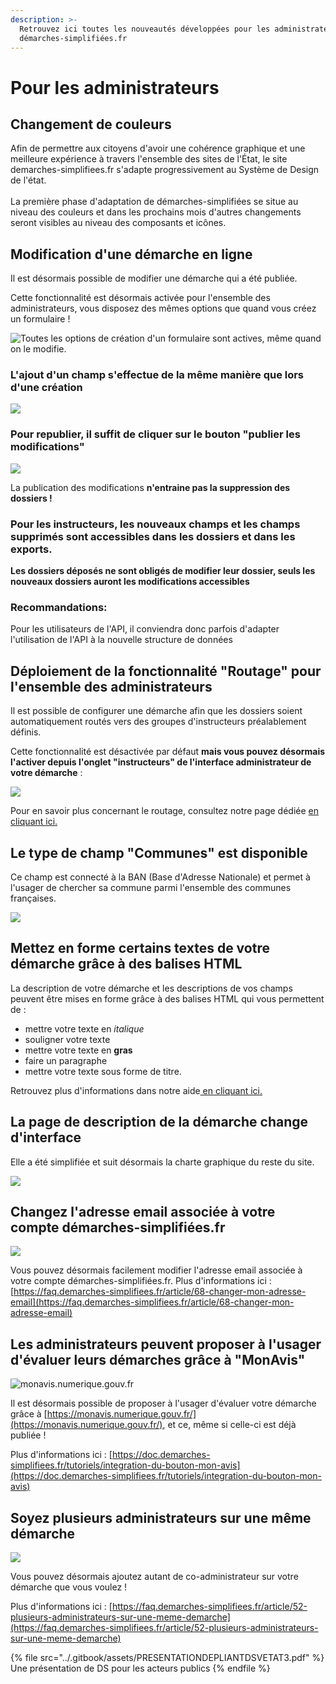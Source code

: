 ```yaml
---
description: >-
  Retrouvez ici toutes les nouveautés développées pour les administrateurs de
  démarches-simplifiées.fr
---
```


# Pour les administrateurs

## Changement de couleurs

Afin de permettre aux citoyens d'avoir une cohérence graphique et une meilleure expérience à travers l'ensemble des sites de l'État, le site demarches-simplifiees.fr s'adapte progressivement au Système de Design de l'état.\
\
La première phase d'adaptation de démarches-simplifiées se situe au niveau des couleurs et dans les prochains mois d'autres changements seront visibles au niveau des composants et icônes.

## Modification d'une démarche en ligne

Il est désormais possible de modifier une démarche qui a été publiée.

Cette fonctionnalité est désormais activée pour l'ensemble des administrateurs, vous disposez des mêmes options que quand vous créez un formulaire !

![Toutes les options de création d'un formulaire sont actives, même quand on le modifie. ](<../.gitbook/assets/Capture d’écran 2021-08-18 à 10.29.55.png>)

### L'ajout d'un champ s'effectue de la même manière que lors d'une création

![](<../.gitbook/assets/Capture d’écran 2021-08-18 à 10.32.28.png>)

### &#x20;Pour republier, il suffit de cliquer sur le bouton "publier les modifications"

![](<../.gitbook/assets/Capture d’écran 2021-08-18 à 10.33.01.png>)

La publication des modifications **n'entraine pas la suppression des dossiers !**

### **Pour les instructeurs, les nouveaux champs et les champs supprimés sont accessibles dans les dossiers et dans les exports.**

**Les dossiers déposés ne sont obligés de modifier leur dossier, seuls les nouveaux dossiers auront les modifications accessibles**

### Recommandations:

Pour les utilisateurs de l'API, il conviendra donc parfois d'adapter l'utilisation de l'API à la nouvelle structure de données

## Déploiement de la fonctionnalité "Routage" pour l'ensemble des administrateurs&#x20;

Il est possible de configurer une démarche afin que les dossiers soient automatiquement routés vers des groupes d'instructeurs préalablement définis.

Cette fonctionnalité est désactivée par défaut **mais vous pouvez désormais l'activer depuis l'onglet "instructeurs" de l'interface administrateur de votre démarche** :&#x20;

![](<../.gitbook/assets/MAJ - instructeurs .png>)

Pour en savoir plus concernant le routage, consultez notre page dédiée [en cliquant ici. ](https://doc.demarches-simplifiees.fr/pour-aller-plus-loin/routage)

## Le type de champ "Communes" est disponible&#x20;

Ce champ est connecté à la BAN (Base d'Adresse Nationale) et permet à l'usager de chercher sa commune parmi l'ensemble des communes françaises.&#x20;

![](<../.gitbook/assets/Screenshot 2020-01-30 at 09.00.40.png>)

## Mettez en forme certains textes de votre démarche grâce à des balises HTML

La description de votre démarche et les descriptions de vos champs peuvent être mises en forme grâce à des balises HTML qui vous permettent de :&#x20;

* mettre votre texte en _italique_
* souligner votre texte
* mettre votre texte en **gras**&#x20;
* faire un paragraphe
* mettre votre texte sous forme de titre.

Retrouvez plus d'informations dans notre aide[ en cliquant ici. ](https://faq.demarches-simplifiees.fr/article/76-puis-je-mettre-en-forme-le-texte-de-ma-demarche)

## La page de description de la démarche change d'interface

Elle a été simplifiée et suit désormais la charte graphique du reste du site.

![](<../.gitbook/assets/Screenshot 2019-11-13 at 14.53.27.png>)

## Changez l'adresse email associée à votre compte démarches-simplifiées.fr&#x20;

![](../.gitbook/assets/screely-1568035441437.png)

Vous pouvez désormais facilement modifier l'adresse email associée à votre compte démarches-simplifiées.fr. Plus d'informations ici : [https://faq.demarches-simplifiees.fr/article/68-changer-mon-adresse-email](https://faq.demarches-simplifiees.fr/article/68-changer-mon-adresse-email)

## Les administrateurs peuvent proposer à l'usager d'évaluer leurs démarches grâce à "MonAvis"&#x20;

![monavis.numerique.gouv.fr](../.gitbook/assets/screely-1568035395585.png)

Il est désormais possible de proposer à l'usager d'évaluer votre démarche grâce à [https://monavis.numerique.gouv.fr/](https://monavis.numerique.gouv.fr/), et ce, même si celle-ci est déjà publiée !&#x20;

Plus d'informations ici : [https://doc.demarches-simplifiees.fr/tutoriels/integration-du-bouton-mon-avis](https://doc.demarches-simplifiees.fr/tutoriels/integration-du-bouton-mon-avis)

## Soyez plusieurs administrateurs sur une même démarche&#x20;

![](../.gitbook/assets/Screenshot\_2019-08-09\_at\_15.08.03.png)

Vous pouvez désormais ajoutez autant de co-administrateur sur votre démarche que vous voulez !

Plus d'informations ici : [https://faq.demarches-simplifiees.fr/article/52-plusieurs-administrateurs-sur-une-meme-demarche](https://faq.demarches-simplifiees.fr/article/52-plusieurs-administrateurs-sur-une-meme-demarche)

{% file src="../.gitbook/assets/PRESENTATIONDEPLIANTDSVETAT3.pdf" %}
Une présentation de DS pour les acteurs publics
{% endfile %}

